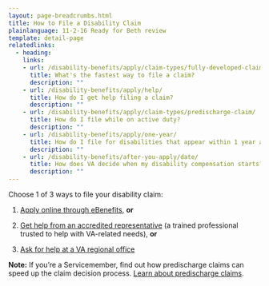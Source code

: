 ```yaml
---
layout: page-breadcrumbs.html
title: How to File a Disability Claim
plainlanguage: 11-2-16 Ready for Beth review
template: detail-page
relatedlinks:
  - heading:
    links:
    - url: /disability-benefits/apply/claim-types/fully-developed-claim/
      title: What's the fastest way to file a claim?
      description: ""
    - url: /disability-benefits/apply/help/
      title: How do I get help filing a claim?
      description: ""
    - url: /disability-benefits/apply/claim-types/predischarge-claim/
      title: How do I file while on active duty?
      description: ""
    - url: /disability-benefits/apply/one-year/
      title: How do I file for disabilities that appear within 1 year after discharge?
      description: ""
    - url: /disability-benefits/after-you-apply/date/
      title: How does VA decide when my disability compensation starts?
      description: ""
---
```


<div class="va-introtext">

Choose 1 of 3 ways to file your disability claim:

</div>

1.	[Apply online through eBenefits]( https://www.ebenefits.va.gov/ebenefits/about/feature?feature=disability-compensation), **or**

2.	[Get help from an accredited representative](/disability-benefits/apply/help/index.html) (a trained professional trusted to help with VA-related needs), **or**

3.	[Ask for help at a VA regional office](http://www.benefits.va.gov/benefits/offices.asp)

**Note:**  If you’re a Servicemember, find out how predischarge claims can speed up the claim decision process. [Learn about predischarge claims](/disability-benefits/apply/claim-types/predischarge-claim/index.html).

 

